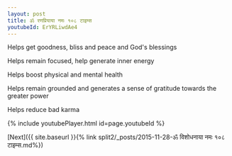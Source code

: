 ```yaml
---
layout: post
title: ॐ रणप्रियाया नमः १०८ टाइम्स
youtubeId: ErYRLiwdAe4
---
```

 
 
Helps get goodness, bliss and peace and God's blessings
 
Helps remain focused, help generate inner energy 
 
Helps boost physical and mental health 
 
Helps remain grounded and generates a sense of gratitude towards the greater power 
 
Helps reduce bad karma
 
 
 
 


{% include youtubePlayer.html id=page.youtubeId %}
 
[Next]({{ site.baseurl }}{% link  split2/_posts/2015-11-28-ॐ विशोधनाया नमः १०८ टाइम्स.md%})
 
